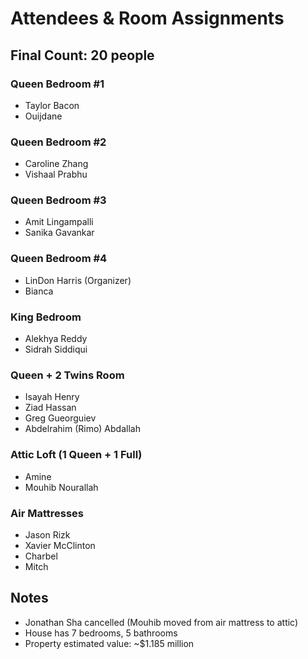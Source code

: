 # Attendees & Room Assignments

## Final Count: 20 people

### Queen Bedroom #1
- Taylor Bacon
- Ouijdane

### Queen Bedroom #2
- Caroline Zhang
- Vishaal Prabhu

### Queen Bedroom #3
- Amit Lingampalli
- Sanika Gavankar

### Queen Bedroom #4
- LinDon Harris (Organizer)
- Bianca

### King Bedroom
- Alekhya Reddy
- Sidrah Siddiqui

### Queen + 2 Twins Room
- Isayah Henry
- Ziad Hassan
- Greg Gueorguiev
- Abdelrahim (Rimo) Abdallah

### Attic Loft (1 Queen + 1 Full)
- Amine
- Mouhib Nourallah

### Air Mattresses
- Jason Rizk
- Xavier McClinton
- Charbel
- Mitch

## Notes
- Jonathan Sha cancelled (Mouhib moved from air mattress to attic)
- House has 7 bedrooms, 5 bathrooms
- Property estimated value: ~$1.185 million
